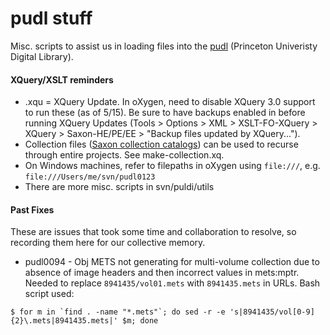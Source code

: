 pudl stuff
==========

Misc. scripts to assist us in loading files into the [pudl](http://pudl.princeton.edu/) (Princeton Univeristy Digital Library).

#### XQuery/XSLT reminders
* .xqu = XQuery Update. In oXygen, need to disable XQuery 3.0 support to run these (as of 5/15). Be sure to have backups enabled in before running XQuery Updates (Tools > Options > XML > XSLT-FO-XQuery > XQuery > Saxon-HE/PE/EE > "Backup files updated by XQuery...").
* Collection files ([Saxon collection catalogs](http://saxonica.com/documentation9.5/sourcedocs/collections.html)) can be used to recurse through entire projects. See make-collection.xq.
* On Windows machines, refer to filepaths in oXygen using `file:///`, e.g. `file:///Users/me/svn/pudl0123`
* There are more misc. scripts in svn/puldi/utils

#### Past Fixes

These are issues that took some time and collaboration to resolve, so recording them here for our collective memory.

* pudl0094 - Obj METS not generating for multi-volume collection due to absence of image headers and then incorrect values in mets:mptr. Needed to replace `8941435/vol01.mets` with `8941435.mets` in URLs. Bash script used:
 ```
 $ for m in `find . -name "*.mets"`; do sed -r -e 's|8941435/vol[0-9]{2}\.mets|8941435.mets|' $m; done
 ```
